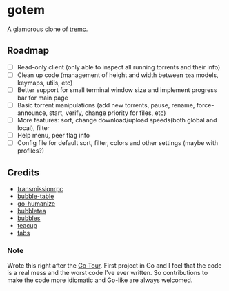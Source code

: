 # gotem

A glamorous clone of [tremc](https://github.com/tremc/tremc).

## Roadmap

- [ ] Read-only client (only able to inspect all running torrents and their info)
- [ ] Clean up code (management of height and width between `tea` models, keymaps, utils, etc)
- [ ] Better support for small terminal window size and implement progress bar for main page
- [ ] Basic torrent manipulations (add new torrents, pause, rename, force-announce, start, verify,
   change priority for files, etc)
- [ ] More features: sort, change download/upload speeds(both global and local), filter
- [ ] Help menu, peer flag info
- [ ] Config file for default sort, filter, colors and other settings (maybe with profiles?)

## Credits

- [transmissionrpc](https://github.com/hekmon/transmissionrpc)
- [bubble-table](https://github.com/evertras/bubble-table)
- [go-humanize](https://github.com/dustin/go-humanize)
- [bubbletea](https://github.com/charmbracelet/bubbletea)
- [bubbles](https://github.com/charmbracelet/bubbles)
- [teacup](https://github.com/knipferrc/teacup)
- [tabs](https://github.com/notjedi/tabs)

### Note

Wrote this right after the [Go Tour](https://go.dev/tour). First project in Go and I feel that the
code is a real mess and the worst code I've ever written. So contributions to make the code more
idiomatic and Go-like are always welcomed.

